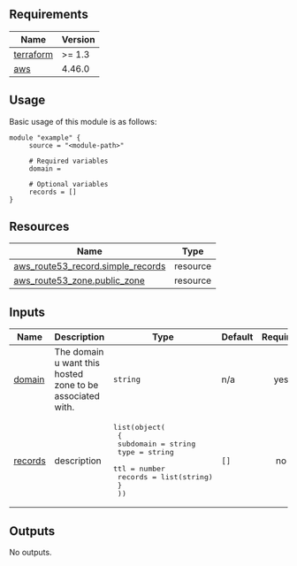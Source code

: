 <!-- BEGIN_TF_DOCS -->
## Requirements

| Name | Version |
|------|---------|
| <a name="requirement_terraform"></a> [terraform](#requirement\_terraform) | >= 1.3 |
| <a name="requirement_aws"></a> [aws](#requirement\_aws) | 4.46.0 |
## Usage
Basic usage of this module is as follows:
```hcl
module "example" {
	 source = "<module-path>"

	 # Required variables
	 domain = 

	 # Optional variables
	 records = []
}
```
## Resources

| Name | Type |
|------|------|
| [aws_route53_record.simple_records](https://registry.terraform.io/providers/hashicorp/aws/4.46.0/docs/resources/route53_record) | resource |
| [aws_route53_zone.public_zone](https://registry.terraform.io/providers/hashicorp/aws/4.46.0/docs/resources/route53_zone) | resource |
## Inputs

| Name | Description | Type | Default | Required |
|------|-------------|------|---------|:--------:|
| <a name="input_domain"></a> [domain](#input\_domain) | The domain u want this hosted zone to be associated with. | `string` | n/a | yes |
| <a name="input_records"></a> [records](#input\_records) | description | <pre>list(object(<br>    {<br>      subdomain = string<br>      type      = string<br>      ttl       = number<br>      records   = list(string)<br>    }<br>  ))</pre> | `[]` | no |
## Outputs

No outputs.
<!-- END_TF_DOCS -->